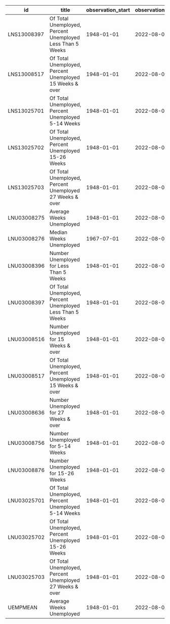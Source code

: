 | id          | title                                                     | observation_start   | observation_end   |
|-------------|-----------------------------------------------------------|---------------------|-------------------|
| LNS13008397 | Of Total Unemployed, Percent Unemployed Less Than 5 Weeks | 1948-01-01          | 2022-08-01        |
| LNS13008517 | Of Total Unemployed, Percent Unemployed 15 Weeks & over   | 1948-01-01          | 2022-08-01        |
| LNS13025701 | Of Total Unemployed, Percent Unemployed 5-14 Weeks        | 1948-01-01          | 2022-08-01        |
| LNS13025702 | Of Total Unemployed, Percent Unemployed 15-26 Weeks       | 1948-01-01          | 2022-08-01        |
| LNS13025703 | Of Total Unemployed, Percent Unemployed 27 Weeks & over   | 1948-01-01          | 2022-08-01        |
| LNU03008275 | Average Weeks Unemployed                                  | 1948-01-01          | 2022-08-01        |
| LNU03008276 | Median Weeks Unemployed                                   | 1967-07-01          | 2022-08-01        |
| LNU03008396 | Number Unemployed for Less Than 5 Weeks                   | 1948-01-01          | 2022-08-01        |
| LNU03008397 | Of Total Unemployed, Percent Unemployed Less Than 5 Weeks | 1948-01-01          | 2022-08-01        |
| LNU03008516 | Number Unemployed for 15 Weeks & over                     | 1948-01-01          | 2022-08-01        |
| LNU03008517 | Of Total Unemployed, Percent Unemployed 15 Weeks & over   | 1948-01-01          | 2022-08-01        |
| LNU03008636 | Number Unemployed for 27 Weeks & over                     | 1948-01-01          | 2022-08-01        |
| LNU03008756 | Number Unemployed for 5-14 Weeks                          | 1948-01-01          | 2022-08-01        |
| LNU03008876 | Number Unemployed for 15-26 Weeks                         | 1948-01-01          | 2022-08-01        |
| LNU03025701 | Of Total Unemployed, Percent Unemployed 5-14 Weeks        | 1948-01-01          | 2022-08-01        |
| LNU03025702 | Of Total Unemployed, Percent Unemployed 15-26 Weeks       | 1948-01-01          | 2022-08-01        |
| LNU03025703 | Of Total Unemployed, Percent Unemployed 27 Weeks & over   | 1948-01-01          | 2022-08-01        |
| UEMPMEAN    | Average Weeks Unemployed                                  | 1948-01-01          | 2022-08-01        |
